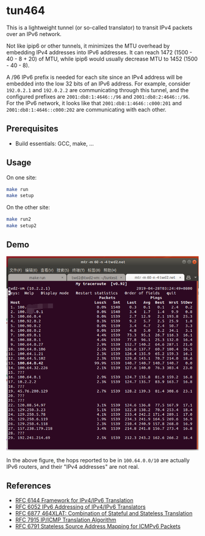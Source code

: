 # tun464

This is a lightweight tunnel (or so-called translator) to transit IPv4 packets over an IPv6 network.

Not like ipip6 or other tunnels, it minimizes the MTU overhead by embedding IPv4 addresses into IPv6 addresses. It can reach 1472 (1500 - 40 - 8 + 20) of MTU, while ipip6 would usually decrease MTU to 1452 (1500 - 40 - 8).

A /96 IPv6 prefix is needed for each site since an IPv4 address will be embedded into the low 32 bits of an IPv6 address. For example, consider `192.0.2.1` and `192.0.2.2` are communicating through this tunnel, and the configured prefixes are `2001:db8:1:4646::/96` and `2001:db8:2:4646::/96`. For the IPv6 network, it looks like that `2001:db8:1:4646::c000:201` and `2001:db8:1:4646::c000:202` are communicating with each other.

## Prerequisites

* Build essentials: GCC, make, ...

## Usage

On one site:

```bash
make run
make setup
```

On the other site:

```bash
make run2
make setup2
```

## Demo

![demo](demo.png)

In the above figure, the hops reported to be in `100.64.0.0/10` are actually IPv6 routers, and their "IPv4 addresses" are not real.

## References

* [RFC 6144 Framework for IPv4/IPv6 Translation](https://tools.ietf.org/html/rfc6144)
* [RFC 6052 IPv6 Addressing of IPv4/IPv6 Translators](https://tools.ietf.org/html/rfc6052)
* [RFC 6877 464XLAT: Combination of Stateful and Stateless Translation](https://tools.ietf.org/html/rfc6877)
* [RFC 7915 IP/ICMP Translation Algorithm](https://tools.ietf.org/html/rfc7915)
* [RFC 6791 Stateless Source Address Mapping for ICMPv6 Packets](https://tools.ietf.org/html/rfc6791)
